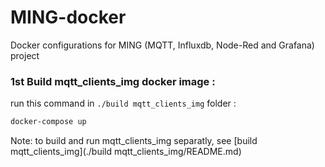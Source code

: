 # MING-docker
Docker configurations for MING (MQTT, Influxdb, Node-Red and Grafana) project

### 1st Build mqtt_clients_img docker image :
run this command in `./build mqtt_clients_img` folder : 
```bash
docker-compose up
```

Note: to build and run mqtt_clients_img separatly, see [build mqtt_clients_img](./build mqtt_clients_img/README.md)
